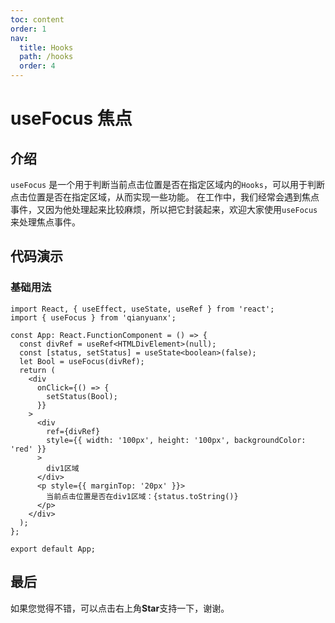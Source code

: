 ```yaml
---
toc: content
order: 1
nav:
  title: Hooks
  path: /hooks
  order: 4
---
```


# useFocus 焦点

## 介绍

`useFocus` 是一个用于判断当前点击位置是否在指定区域内的`Hooks`，可以用于判断点击位置是否在指定区域，从而实现一些功能。
在工作中，我们经常会遇到焦点事件，又因为他处理起来比较麻烦，所以把它封装起来，欢迎大家使用`useFocus`来处理焦点事件。

## 代码演示

### 基础用法

```tsx
import React, { useEffect, useState, useRef } from 'react';
import { useFocus } from 'qianyuanx';

const App: React.FunctionComponent = () => {
  const divRef = useRef<HTMLDivElement>(null);
  const [status, setStatus] = useState<boolean>(false);
  let Bool = useFocus(divRef);
  return (
    <div
      onClick={() => {
        setStatus(Bool);
      }}
    >
      <div
        ref={divRef}
        style={{ width: '100px', height: '100px', backgroundColor: 'red' }}
      >
        div1区域
      </div>
      <p style={{ marginTop: '20px' }}>
        当前点击位置是否在div1区域：{status.toString()}
      </p>
    </div>
  );
};

export default App;
```

## 最后

如果您觉得不错，可以点击右上角**Star**支持一下，谢谢。
